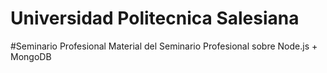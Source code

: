 # Universidad Politecnica Salesiana
#Seminario Profesional
Material del Seminario Profesional sobre Node.js + MongoDB
